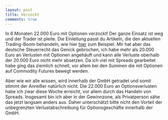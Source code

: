```yaml
---
layout: post
title: Verzockt
comments: true
---
```


In 6 Monaten 22.000 Euro mit Optionen verzockt!
Der ganze Einsatz ist weg und der Trader ist pleite. Die Einleitung passt du Artikeln, die den aktuellen Trading-Boom behandeln, wie hier <a target="_blank" href="https://www.focus.de/finanzen/boerse/geldanlage/deutsche-haben-zu-wenig-finanzbildung-junger-zocker-warnt-vor-neobrokern-boersen-apps-sind-kein-computerspiel_id_24368714.html">hier</a> zum Beispiel.
Mir hat aber das deutsche Steuerrecht das Genick gebrochen, ich habe mehr als 20.000 Euro an Verlusten mit Optionen angehäuft und kann alle Verluste oberhalb der 20.000 Euro nicht mehr absetzen.
Da ich viel mit Spreads gearbeitet habe ging das ziemlich schnell, vor allem bei den Summen die mit Optionen auf Commodity Futures bewegt werden.

Aber wie wir alle wissen, wird innerhalb der GmbH getradet und somit stimmt der Anreißer natürlich nicht. Die 22.000 Euro an Optionsverlusten habe ich zwar diese Woche erreicht, vor allem durch das Handeln von Spreads.
Insgesamt bin ich aber in der Gewinnzone, als Privatperson sähe das jetzt  langsam anders aus. Daher unterschätzt bitte nicht den Vorteil der unbegrenzten Verlustabschreibung für Optionsgeschäfte innerhalb der GmbH.
